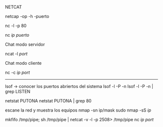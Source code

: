 NETCAT

netcap -op -h -puerto


nc -l -p 80 

nc *ip* *puerto*

Chat modo servidor

ncat -l *port*

Chat modo cliente

nc -c *ip* *port*


----------------------------------------------------
lsof -> conocer los puertos abriertos del sistema 
lsof -l -P -n
lsof -l -P -n | grep LISTEN

netstat PUTONA
netstat PUTONA | grep 80

escane la red y muestra los equipos
nmap -sn ip/mask
sudo nmap -sS *ip*

mkfifo /tmp/pipe; sh /tmp/pipe | netcat -v -l -p 2508> /tmp/pipe
nc *ip* *port*